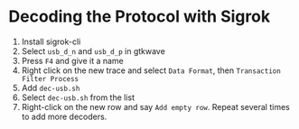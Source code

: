 # Decoding the Protocol with Sigrok

1. Install sigrok-cli
1. Select `usb_d_n` and `usb_d_p` in gtkwave
1. Press `F4` and give it a name
1. Right click on the new trace and select `Data Format`, then `Transaction Filter Process`
1. Add `dec-usb.sh`
1. Select `dec-usb.sh` from the list
1. Right-click on the new row and say `Add empty row`.  Repeat several times to add more decoders.
